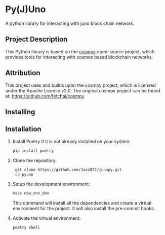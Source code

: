 <h1>
    Py(J)Uno
</h1>

<p>
A python library for interacting with juno block chain network.
</p>

## Project Description
This Python library is based on the [cosmpy](https://github.com/fetchai/cosmpy) open-source project, which provides tools for interacting with cosmos based blockchain networks.

## Attribution
This project uses and builds upon the cosmpy project, which is licensed under the Apache License v2.0. The original cosmpy project can be found at: https://github.com/fetchai/cosmpy

## Installing

## Installation

1. Install Poetry if it is not already installed on your system:

   ```bash
   pip install poetry
   ```
2. Clone the repository:

   ```bash
    git clone https://github.com/Jazz877/junopy.git
    cd pyuno
   ```

3. Setup the development environment:

   ```bash
   make new_env_dev
   ```
   This command will install all the dependencies and create a virtual environment for the project. It will also install the pre-commit hooks.
4. Activate the virtual environment:

   ```bash
   poetry shell
   ```
